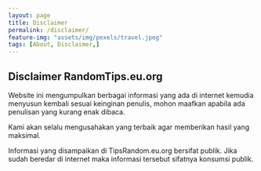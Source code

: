 ```yaml
---
layout: page
title: Disclaimer
permalink: /disclaimer/
feature-img: "assets/img/pexels/travel.jpeg"
tags: [About, Disclaimer,]
---
```


## Disclaimer RandomTips.eu.org

Website ini mengumpulkan berbagai informasi yang ada di internet kemudia menyusun kembali sesuai keinginan penulis, mohon maafkan apabila ada penulisan yang kurang enak dibaca.

Kami akan selalu mengusahakan yang terbaik agar memberikan hasil yang maksimal.

Informasi yang disampaikan di TipsRandom.eu.org bersifat publik. Jika sudah beredar di internet maka informasi tersebut sifatnya konsumsi publik.
